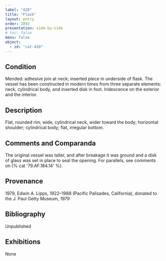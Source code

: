 ```yaml
---
label: "420"
title: "Flask"
layout: entry
order: 1093
presentation: side-by-side
# toc: false
menu: false
object:
  - id: "cat-420"
---
```


## Condition

Mended: adhesive join at neck; inserted piece in underside of flask. The vessel has been constructed in modern times from three separate elements: neck, cylindrical body, and inserted disk in foot. Iridescence on the exterior and the interior.

## Description

Flat, rounded rim; wide, cylindrical neck, wider toward the body; horizontal shoulder; cylindrical body; flat, irregular bottom.

## Comments and Comparanda

The original vessel was taller, and after breakage it was ground and a disk of glass was set in place to seal the opening. For parallels, see comments on {% cat '79.AF.184.14' %}.

## Provenance

1979, Edwin A. Lipps, 1922–1988 (Pacific Palisades, California), donated to the J. Paul Getty Museum, 1979

## Bibliography

Unpublished

## Exhibitions

None

